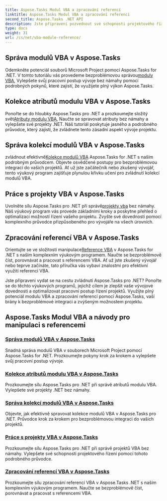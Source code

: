 ```yaml
---
title: Aspose.Tasks Modul VBA a zpracování referencí
linktitle: Aspose.Tasks Modul VBA a zpracování referencí
second_title: Aspose.Tasks .NET API
description: Jste připraveni pozvednout své schopnosti projektového řízení pomocí Aspose.Tasks .NET? Ponořte se do našich komplexních výukových programů pro modul VBA a zpracování referencí.
type: docs
weight: 31
url: /cs/net/vba-module-reference/
---
```


## Správa modulů VBA v Aspose.Tasks

 Odemkněte potenciál souborů Microsoft Project pomocí Aspose.Tasks for .NET. V tomto tutoriálu vás provedeme bezproblémovou správou[moduly VBA](./managing-vba-modules/), Vylepšete svůj pracovní postup vývoje bez námahy pomocí podrobných pokynů, které zajistí, že využijete plný výkon Aspose.Tasks.

## Kolekce atributů modulu VBA v Aspose.Tasks

 Ponořte se do hloubky Aspose.Tasks pro .NET a prozkoumejte složitý svět[Atributy modulu VBA](./vba-module-attribute-collection/), Naučte se spravovat atributy bez námahy a vylepšete své projekty .NET. Náš tutoriál poskytuje jasného a podrobného průvodce, který zajistí, že zvládnete tento zásadní aspekt vývoje projektu.

## Správa kolekcí modulů VBA v Aspose.Tasks

 zvládnout efektivně[Kolekce modulů VBA](./vba-module-collections/) Aspose.Tasks for .NET s naším podrobným průvodcem. Objevte osvědčené postupy pro bezproblémovou integraci do vašich projektů. Ať už jste začátečník nebo zkušený vývojář, tento výukový program zajišťuje plynulou křivku učení pro zvládnutí kolekcí modulů VBA.

## Práce s projekty VBA v Aspose.Tasks

 Uvolněte sílu Aspose.Tasks pro .NET při správě[projekty vba](./vba-projects/) bez námahy. Náš výukový program vás provede základními kroky a poskytne přehled o optimalizaci možností řízení vašeho projektu. Zvyšte své dovednosti pomocí komplexního průvodce přizpůsobeného pro vývojáře na všech úrovních.

## Zpracování referencí VBA v Aspose.Tasks

 Orientujte se ve složitosti manipulace[Reference VBA](./vba-references/) v Aspose.Tasks for .NET s naším komplexním výukovým programem. Naučte se bezproblémově číst, porovnávat a pracovat s referencemi VBA. Ať už jste zkušený vývojář nebo teprve začínáte, tato příručka vás vybaví znalostmi pro efektivní využití referencí VBA.

Jste připraveni vydat se na cestu zvládnutí Aspose.Tasks pro .NET? Ponořte se do těchto výukových programů, jejichž cílem je zlepšit vaše vývojové dovednosti a optimalizovat pracovní postup řízení projektů. Využijte plný potenciál modulu VBA a zpracování referencí pomocí Aspose.Tasks, vaší brány k bezproblémové integraci a zvýšeným možnostem projektu.
## Aspose.Tasks Modul VBA a návody pro manipulaci s referencemi
### [Správa modulů VBA v Aspose.Tasks](./managing-vba-modules/)
Snadná správa modulů VBA v souborech Microsoft Project pomocí Aspose.Tasks for .NET. Prozkoumejte pokyny krok za krokem a vylepšete svůj pracovní postup vývoje.
### [Kolekce atributů modulu VBA v Aspose.Tasks](./vba-module-attribute-collection/)
Prozkoumejte sílu Aspose.Tasks pro .NET při správě atributů modulu VBA. Vylepšete své projekty .NET bez námahy.
### [Správa kolekcí modulů VBA v Aspose.Tasks](./vba-module-collections/)
Objevte, jak efektivně spravovat kolekce modulů VBA v Aspose.Tasks pro .NET. Průvodce krok za krokem pro bezproblémovou integraci do vašich projektů.
### [Práce s projekty VBA v Aspose.Tasks](./vba-projects/)
Prozkoumejte sílu Aspose.Tasks pro .NET při správě projektů VBA bez námahy. Vylepšete své schopnosti projektového řízení pomocí tohoto podrobného průvodce.
### [Zpracování referencí VBA v Aspose.Tasks](./vba-references/)
Prozkoumejte sílu zpracování referencí VBA v Aspose.Tasks .NET s naším komplexním výukovým programem. Naučte se bezproblémově číst, porovnávat a pracovat s referencemi VBA.
